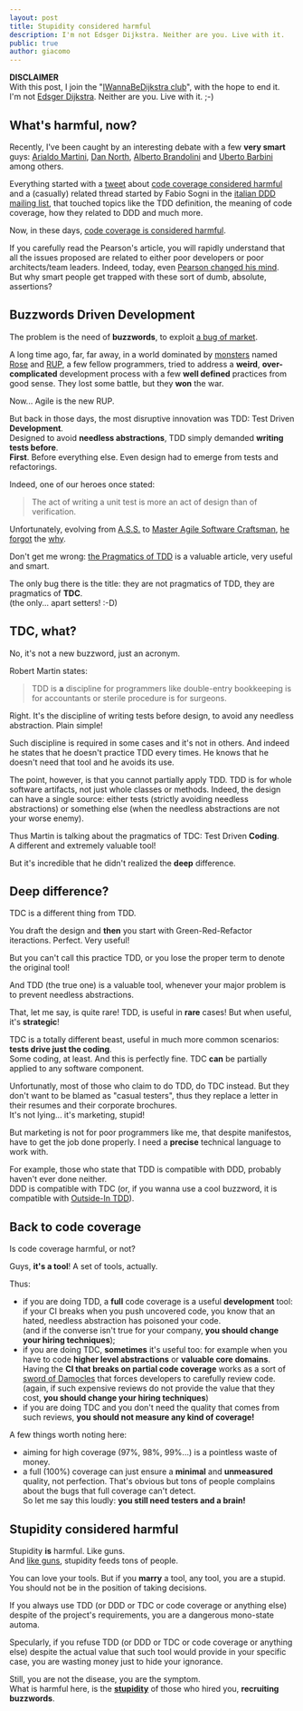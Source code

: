 ```yaml
---
layout: post
title: Stupidity considered harmful
description: I'm not Edsger Dijkstra. Neither are you. Live with it.
public: true
author: giacomo
---
```


**DISCLAIMER**  
With this post, I join the "[IWannaBeDijkstra club][considered-harmful]", with the hope to end it.  
I'm not  [Edsger Dijkstra][dijkstra]. Neither are you. Live with it. ;-)

What's harmful, now?
--------------------
Recently, I've been caught by an interesting debate with a few **very smart** guys: [Arialdo Martini][arialdo], [Dan North][dan], [Alberto Brandolini][alberto] and [Uberto Barbini][uberto] among others.

Everything started with a [tweet][twt1] about [code coverage considered harmful][ccch] and a (casually) related thread started by Fabio Sogni in the [italian DDD mailing list][ddd-it], that touched topics like the TDD definition, the meaning of code coverage, how they related to DDD and much more.

Now, in these days, [code coverage is considered harmful][ccch].

If you carefully read the Pearson's article, you will rapidly understand that all the issues proposed are related to either poor developers or poor architects/team leaders. Indeed, today, even [Pearson changed his mind][pchm].  
But why smart people get trapped with these sort of dumb, absolute, assertions?

Buzzwords Driven Development
----------------------------
The problem is the need of **buzzwords**, to exploit [a bug of market][information-asymmetry].

A long time ago, far, far away, in a world dominated by [monsters][sc] named [Rose][rose] and [RUP][rup], a few fellow programmers, tried to address a **weird**, **over-complicated** development process with a few **well defined** practices from good sense. They lost some battle, but they **won** the war.   

Now... Agile is the new RUP.

But back in those days, the most disruptive innovation was TDD: Test Driven **Development**.  
Designed to avoid **needless abstractions**, TDD simply demanded **writing tests before**.  
**First**. Before everything else. Even design had to emerge from tests and refactorings. 

Indeed, one of our heroes once stated:

<blockquote>The act of writing a unit test is more an act of design than of verification.</blockquote>

Unfortunately, evolving from [A.S.S.][ass] to [Master Agile Software Craftsman][craftmanship], [he forgot][pragmatics] the [why][swwhy].

Don't get me wrong: [the Pragmatics of TDD][pragmatics] is a valuable article, very useful and smart.

The only bug there is the title: they are not pragmatics of TDD, they are pragmatics of **TDC**.  
(the only... apart setters! :-D)

TDC, what?
----------
No, it's not a new buzzword, just an acronym.

Robert Martin states:

<blockquote>TDD is <b>a</b> discipline for programmers like double-entry bookkeeping is for accountants or sterile procedure is for surgeons.</blockquote>

Right. It's the discipline of writing tests before design, to avoid any needless abstraction. Plain simple!

Such discipline is required in some cases and it's not in others. And indeed he states that he doesn't practice TDD every times. He knows that he doesn't need that tool and he avoids its use.

The point, however, is that you cannot partially apply TDD. TDD is for whole software artifacts, not just whole classes or methods.
Indeed, the design can have a single source: either tests (strictly avoiding needless abstractions) or something else (when the needless abstractions are not your worse enemy).

Thus Martin is talking about the pragmatics of TDC: Test Driven **Coding**.  
A different and extremely valuable tool!

But it's incredible that he didn't realized the **deep** difference. 

Deep difference?
----------------
TDC is a different thing from TDD. 

You draft the design and **then** you start with Green-Red-Refactor iteractions. 
Perfect. Very useful!

But you can't call this practice TDD, or you lose the proper term to denote the original tool! 

And TDD (the true one) is a valuable tool, whenever your major problem is to prevent needless abstractions.

That, let me say, is quite rare! TDD, is useful in **rare** cases! But when useful, it's **strategic**!

TDC is a totally different beast, useful in much more common scenarios: **tests drive just the coding**.  
Some coding, at least. And this is perfectly fine. TDC **can** be partially applied to any software component.

Unfortunatly, most of those who claim to do TDD, do TDC instead. But they don't want to be blamed as "casual testers", thus they replace a letter in their resumes and their corporate brochures.  
It's not lying... it's marketing, stupid!

But marketing is not for poor programmers like me, that despite manifestos, have to get the job done properly. I need a **precise** technical language to work with.

For example, those who state that TDD is compatible with DDD, probably haven't ever done neither.  
DDD is compatible with TDC (or, if you wanna use a cool buzzword, it is compatible with [Outside-In TDD][oitdd]).

Back to code coverage
---------------------
Is code coverage harmful, or not?

Guys, **it's a tool**! A set of tools, actually.

Thus:

- if you are doing TDD, a **full** code coverage is a useful **development** tool: if your CI breaks when you push uncovered code, you know that an hated, needless abstraction has poisoned your code.  
  (and if the converse isn't true for your company, **you should change your hiring techniques**);
- if you are doing TDC, **sometimes** it's useful too: for example when you have to code **higher level abstractions** or **valuable core domains**. Having the **CI that breaks on partial code coverage** works as a sort of [sword of Damocles][sod] that forces developers to carefully review code.  
  (again, if such expensive reviews do not provide the value that they cost, **you should change your hiring techniques**)
- if you are doing TDC and you don't need the quality that comes from such reviews, **you should not measure any kind of coverage!**

A few things worth noting here:

- aiming for high coverage (97%, 98%, 99%...) is a pointless waste of money.
- a full (100%) coverage can just ensure a **minimal** and **unmeasured** quality, not perfection. That's obvious but tons of people complains about the bugs that full coverage can't detect.  
  So let me say this loudly: **you still need testers and a brain!**

Stupidity considered harmful
----------------------------
Stupidity **is** harmful. Like guns.  
And [like guns][nra], stupidity feeds tons of people.

You can love your tools. But if you **marry** a tool, any tool, you are a stupid.  
You should not be in the position of taking decisions.

If you always use TDD (or DDD or TDC or code coverage or anything else) despite of the project's requirements, you are a dangerous mono-state automa.

Specularly, if you refuse TDD (or DDD or TDC or code coverage or anything else) despite the actual value that such tool would provide in your specific case, you are wasting money just to hide your ignorance.

Still, you are not the disease, you are the symptom.  
What is harmful here, is the **[stupidity][stupidity]** of those who hired you, **recruiting buzzwords**.


[considered-harmful]: http://en.wikipedia.org/wiki/Considered_harmful
[dijkstra]: http://en.wikipedia.org/wiki/Edsger_Dijkstra
[dan]: http://dannorth.net/blog/
[arialdo]: http://arialdomartini.wordpress.com/
[alberto]: http://ziobrando.blogspot.it/
[uberto]: http://blog.gama-soft.com/
[twt1]: https://twitter.com/arialdomartini/status/324117847741710336
[ccch]: http://adiws.blogspot.it/2012/04/code-coverage-considered-harmful.html
[ddd-it]: http://it.groups.yahoo.com/group/DDD-IT/message/587
[pchm]: http://adiws.blogspot.it/2012/04/code-coverage-considered-harmful.html?showComment=1366239087530#c57726293217936925
[information-asymmetry]:http://en.wikipedia.org/wiki/Information_asymmetry
[sc]: http://en.wikipedia.org/wiki/Between_Scylla_and_Charybdis
[rose]: http://www-03.ibm.com/software/products/us/en/ratirosefami
[rup]: http://www-01.ibm.com/software/rational/rup/
[ass]: http://www.agilecertificationnow.info/
[oitdd]: http://blog.ploeh.dk/2013/03/04/outside-in-tdd-versus-ddd/
[swwhy]: http://www.startwithwhy.com/
[craftmanship]: http://manifesto.softwarecraftsmanship.org/
[pragmatics]: http://blog.8thlight.com/uncle-bob/2013/03/06/ThePragmaticsOfTDD.html
[sod]: http://en.wikipedia.org/wiki/Damocles#Sword_of_Damocles
[nra]: http://home.nra.org/
[stupidity]: http://en.wikipedia.org/wiki/Stupidity
